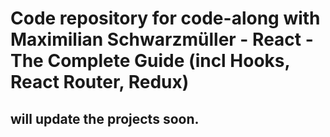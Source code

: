 # Code repository for code-along with Maximilian Schwarzmüller - React - The Complete Guide (incl Hooks, React Router, Redux)

## will update the projects soon.

